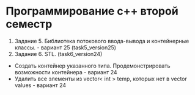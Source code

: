 # Программирование с++ второй семестр
1) Задание 5. Библиотека потокового ввода-вывода и контейнерные классы. - вариант 25
(task5_version25) 
1) Задание 6. STL. (task6_version24) 
- Создать контейнер указанного типа. Продемонстрировать возможности контейнера - вариант 24
- Удалить все элементы из vector< int > temp, которых нет в vector<int> values - вариант 24
